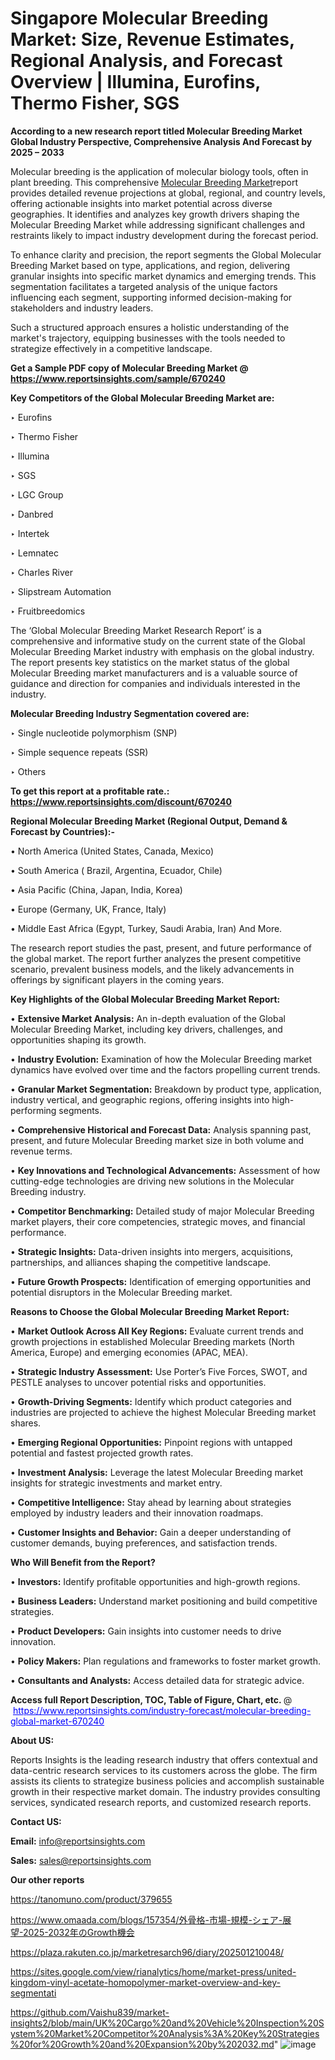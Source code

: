 # Singapore Molecular Breeding Market: Size, Revenue Estimates, Regional Analysis, and Forecast Overview | Illumina, Eurofins, Thermo Fisher, SGS

<strong>According to a new research report titled Molecular Breeding Market Global Industry Perspective, Comprehensive Analysis And Forecast by 2025 – 2033</strong>

Molecular breeding is the application of molecular biology tools, often in plant breeding. This comprehensive <a href=https://www.reportsinsights.com/sample/670240>Molecular Breeding Market</a>report provides detailed revenue projections at global, regional, and country levels, offering actionable insights into market potential across diverse geographies. It identifies and analyzes key growth drivers shaping the Molecular Breeding Market while addressing significant challenges and restraints likely to impact industry development during the forecast period.

To enhance clarity and precision, the report segments the Global Molecular Breeding Market based on type, applications, and region, delivering granular insights into specific market dynamics and emerging trends. This segmentation facilitates a targeted analysis of the unique factors influencing each segment, supporting informed decision-making for stakeholders and industry leaders.

Such a structured approach ensures a holistic understanding of the market's trajectory, equipping businesses with the tools needed to strategize effectively in a competitive landscape.

<strong>Get a Sample PDF copy of Molecular Breeding Market </strong><strong>@<a href=https://www.reportsinsights.com/sample/670240 style=color:#0000ff;> https://www.reportsinsights.com/sample/670240</a></strong></font>

<strong>Key Competitors of the Global Molecular Breeding Market are:</strong>

‣ Eurofins

‣ Thermo Fisher

‣ Illumina

‣ SGS

‣ LGC Group

‣ Danbred

‣ Intertek

‣ Lemnatec

‣ Charles River

‣ Slipstream Automation

‣ Fruitbreedomics

The ‘Global Molecular Breeding Market Research Report’ is a comprehensive and informative study on the current state of the Global Molecular Breeding Market industry with emphasis on the global industry. The report presents key statistics on the market status of the global Molecular Breeding market manufacturers and is a valuable source of guidance and direction for companies and individuals interested in the industry.

<strong>Molecular Breeding Industry Segmentation covered are:</strong>

‣ Single nucleotide polymorphism (SNP)

‣ Simple sequence repeats (SSR)

‣ Others

<strong>To get this report at a profitable rate.: <a href=https://www.reportsinsights.com/discount/670240 style=color:#0000ff;>https://www.reportsinsights.com/discount/670240</a></strong></font>

<strong>Regional Molecular Breeding Market (Regional Output, Demand &amp; Forecast by Countries):-</strong>

• North America (United States, Canada, Mexico)

• South America ( Brazil, Argentina, Ecuador, Chile)

• Asia Pacific (China, Japan, India, Korea)

• Europe (Germany, UK, France, Italy)

• Middle East Africa (Egypt, Turkey, Saudi Arabia, Iran) And More.

The research report studies the past, present, and future performance of the global market. The report further analyzes the present competitive scenario, prevalent business models, and the likely advancements in offerings by significant players in the coming years.

<strong>Key Highlights of the Global Molecular Breeding Market Report:</strong>

• <strong>Extensive Market Analysis:</strong> An in-depth evaluation of the Global Molecular Breeding Market, including key drivers, challenges, and opportunities shaping its growth.

• <strong>Industry Evolution:</strong> Examination of how the Molecular Breeding market dynamics have evolved over time and the factors propelling current trends.

• <strong>Granular Market Segmentation:</strong> Breakdown by product type, application, industry vertical, and geographic regions, offering insights into high-performing segments.

• <strong>Comprehensive Historical and Forecast Data:</strong> Analysis spanning past, present, and future Molecular Breeding market size in both volume and revenue terms.

• <strong>Key Innovations and Technological Advancements:</strong> Assessment of how cutting-edge technologies are driving new solutions in the Molecular Breeding industry.

• <strong>Competitor Benchmarking:</strong> Detailed study of major Molecular Breeding market players, their core competencies, strategic moves, and financial performance.

• <strong>Strategic Insights:</strong> Data-driven insights into mergers, acquisitions, partnerships, and alliances shaping the competitive landscape.

• <strong>Future Growth Prospects:</strong> Identification of emerging opportunities and potential disruptors in the Molecular Breeding market.

<strong>Reasons to Choose the Global Molecular Breeding Market Report:</strong>

• <strong>Market Outlook Across All Key Regions:</strong> Evaluate current trends and growth projections in established Molecular Breeding markets (North America, Europe) and emerging economies (APAC, MEA).

• <strong>Strategic Industry Assessment:</strong> Use Porter’s Five Forces, SWOT, and PESTLE analyses to uncover potential risks and opportunities.

• <strong>Growth-Driving Segments:</strong> Identify which product categories and industries are projected to achieve the highest Molecular Breeding market shares.

• <strong>Emerging Regional Opportunities:</strong> Pinpoint regions with untapped potential and fastest projected growth rates.

• <strong>Investment Analysis:</strong> Leverage the latest Molecular Breeding market insights for strategic investments and market entry.

• <strong>Competitive Intelligence:</strong> Stay ahead by learning about strategies employed by industry leaders and their innovation roadmaps.

• <strong>Customer Insights and Behavior:</strong> Gain a deeper understanding of customer demands, buying preferences, and satisfaction trends.

<strong>Who Will Benefit from the Report?</strong>

• <strong>Investors:</strong> Identify profitable opportunities and high-growth regions.

• <strong>Business Leaders:</strong> Understand market positioning and build competitive strategies.

• <strong>Product Developers:</strong> Gain insights into customer needs to drive innovation.

• <strong>Policy Makers:</strong> Plan regulations and frameworks to foster market growth.

• <strong>Consultants and Analysts:</strong> Access detailed data for strategic advice.
</ul>
<strong>Access full Report Description, TOC, Table of Figure, Chart, etc. </strong>@  <a href=https://www.reportsinsights.com/industry-forecast/molecular-breeding-global-market-670240 style=color:#0000ff;>https://www.reportsinsights.com/industry-forecast/molecular-breeding-global-market-670240</a></font>

<strong><strong>About US</strong>:</strong>

Reports Insights is the leading research industry that offers contextual and data-centric research services to its customers across the globe. The firm assists its clients to strategize business policies and accomplish sustainable growth in their respective market domain. The industry provides consulting services, syndicated research reports, and customized research reports.

<strong>Contact US:</strong>

<p class=""""><b>Email:</b> <a href=mailto:info@reportsinsights.com>info@reportsinsights.com</a></p>
<p class=""""><b>Sales:</b> <a href=mailto:sales@reportsinsights.com>sales@reportsinsights.com</a></p>

<strong>Our other reports</strong>

<a href=https://tanomuno.com/product/379655>https://tanomuno.com/product/379655</a>

<a href=https://www.omaada.com/blogs/157354/外骨格-市場-規模-シェア-展望-2025-2032年のGrowth機会>https://www.omaada.com/blogs/157354/外骨格-市場-規模-シェア-展望-2025-2032年のGrowth機会</a>

<a href=https://plaza.rakuten.co.jp/marketresarch96/diary/202501210048/>https://plaza.rakuten.co.jp/marketresarch96/diary/202501210048/</a>

<a href=https://sites.google.com/view/rianalytics/home/market-press/united-kingdom-vinyl-acetate-homopolymer-market-overview-and-key-segmentati>https://sites.google.com/view/rianalytics/home/market-press/united-kingdom-vinyl-acetate-homopolymer-market-overview-and-key-segmentati</a>

<a href=https://github.com/Vaishu839/market-insights2/blob/main/UK%20Cargo%20and%20Vehicle%20Inspection%20System%20Market%20Competitor%20Analysis%3A%20Key%20Strategies%20for%20Growth%20and%20Expansion%20by%202032.md>https://github.com/Vaishu839/market-insights2/blob/main/UK%20Cargo%20and%20Vehicle%20Inspection%20System%20Market%20Competitor%20Analysis%3A%20Key%20Strategies%20for%20Growth%20and%20Expansion%20by%202032.md</a>"
![image](https://github.com/user-attachments/assets/cb3b171a-259f-4975-b838-84e3470c37c7)
